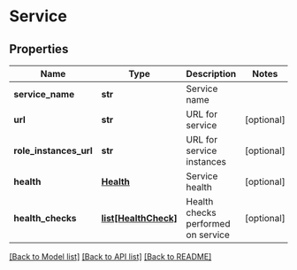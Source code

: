 # Service

## Properties
Name | Type | Description | Notes
------------ | ------------- | ------------- | -------------
**service_name** | **str** | Service name | 
**url** | **str** | URL for service | [optional] 
**role_instances_url** | **str** | URL for service instances | [optional] 
**health** | [**Health**](Health.md) | Service health | [optional] 
**health_checks** | [**list[HealthCheck]**](HealthCheck.md) | Health checks performed on service | [optional] 

[[Back to Model list]](../README.md#documentation-for-models) [[Back to API list]](../README.md#documentation-for-api-endpoints) [[Back to README]](../README.md)


